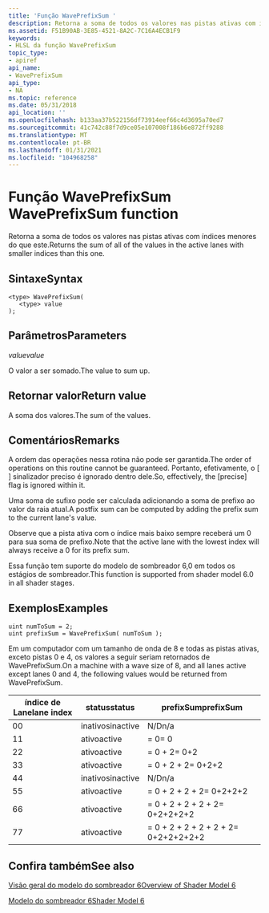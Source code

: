 ```yaml
---
title: 'Função WavePrefixSum '
description: Retorna a soma de todos os valores nas pistas ativas com índices menores do que este.
ms.assetid: F51B90AB-3E85-4521-8A2C-7C16A4ECB1F9
keywords:
- HLSL da função WavePrefixSum
topic_type:
- apiref
api_name:
- WavePrefixSum
api_type:
- NA
ms.topic: reference
ms.date: 05/31/2018
api_location: ''
ms.openlocfilehash: b133aa37b522156df73914eef66c4d3695a70ed7
ms.sourcegitcommit: 41c742c88f7d9ce05e107008f186b6e872ff9288
ms.translationtype: MT
ms.contentlocale: pt-BR
ms.lasthandoff: 01/31/2021
ms.locfileid: "104968258"
---
```

# <a name="waveprefixsum-function"></a><span data-ttu-id="c62cc-104">Função WavePrefixSum </span><span class="sxs-lookup"><span data-stu-id="c62cc-104">WavePrefixSum function</span></span>

<span data-ttu-id="c62cc-105">Retorna a soma de todos os valores nas pistas ativas com índices menores do que este.</span><span class="sxs-lookup"><span data-stu-id="c62cc-105">Returns the sum of all of the values in the active lanes with smaller indices than this one.</span></span>

## <a name="syntax"></a><span data-ttu-id="c62cc-106">Sintaxe</span><span class="sxs-lookup"><span data-stu-id="c62cc-106">Syntax</span></span>

``` syntax
<type> WavePrefixSum(
   <type> value
);
```

## <a name="parameters"></a><span data-ttu-id="c62cc-107">Parâmetros</span><span class="sxs-lookup"><span data-stu-id="c62cc-107">Parameters</span></span>

<span data-ttu-id="c62cc-108">*value*</span><span class="sxs-lookup"><span data-stu-id="c62cc-108">*value*</span></span> 

<span data-ttu-id="c62cc-109">O valor a ser somado.</span><span class="sxs-lookup"><span data-stu-id="c62cc-109">The value to sum up.</span></span>

## <a name="return-value"></a><span data-ttu-id="c62cc-110">Retornar valor</span><span class="sxs-lookup"><span data-stu-id="c62cc-110">Return value</span></span>

<span data-ttu-id="c62cc-111">A soma dos valores.</span><span class="sxs-lookup"><span data-stu-id="c62cc-111">The sum of the values.</span></span>

## <a name="remarks"></a><span data-ttu-id="c62cc-112">Comentários</span><span class="sxs-lookup"><span data-stu-id="c62cc-112">Remarks</span></span>

<span data-ttu-id="c62cc-113">A ordem das operações nessa rotina não pode ser garantida.</span><span class="sxs-lookup"><span data-stu-id="c62cc-113">The order of operations on this routine cannot be guaranteed.</span></span> <span data-ttu-id="c62cc-114">Portanto, efetivamente, o \[ \] sinalizador preciso é ignorado dentro dele.</span><span class="sxs-lookup"><span data-stu-id="c62cc-114">So, effectively, the \[precise\] flag is ignored within it.</span></span>

<span data-ttu-id="c62cc-115">Uma soma de sufixo pode ser calculada adicionando a soma de prefixo ao valor da raia atual.</span><span class="sxs-lookup"><span data-stu-id="c62cc-115">A postfix sum can be computed by adding the prefix sum to the current lane's value.</span></span>

<span data-ttu-id="c62cc-116">Observe que a pista ativa com o índice mais baixo sempre receberá um 0 para sua soma de prefixo.</span><span class="sxs-lookup"><span data-stu-id="c62cc-116">Note that the active lane with the lowest index will always receive a 0 for its prefix sum.</span></span>

<span data-ttu-id="c62cc-117">Essa função tem suporte do modelo de sombreador 6,0 em todos os estágios de sombreador.</span><span class="sxs-lookup"><span data-stu-id="c62cc-117">This function is supported from shader model 6.0 in all shader stages.</span></span> 

## <a name="examples"></a><span data-ttu-id="c62cc-118">Exemplos</span><span class="sxs-lookup"><span data-stu-id="c62cc-118">Examples</span></span>

```hlsl
uint numToSum = 2;
uint prefixSum = WavePrefixSum( numToSum );
```

<span data-ttu-id="c62cc-119">Em um computador com um tamanho de onda de 8 e todas as pistas ativas, exceto pistas 0 e 4, os valores a seguir seriam retornados de WavePrefixSum.</span><span class="sxs-lookup"><span data-stu-id="c62cc-119">On a machine with a wave size of 8, and all lanes active except lanes 0 and 4, the following values would be returned from WavePrefixSum.</span></span>

| <span data-ttu-id="c62cc-120">índice de Lane</span><span class="sxs-lookup"><span data-stu-id="c62cc-120">lane index</span></span> | <span data-ttu-id="c62cc-121">status</span><span class="sxs-lookup"><span data-stu-id="c62cc-121">status</span></span>   | <span data-ttu-id="c62cc-122">prefixSum</span><span class="sxs-lookup"><span data-stu-id="c62cc-122">prefixSum</span></span>     | 
|------------|----------|---------------|
| <span data-ttu-id="c62cc-123">0</span><span class="sxs-lookup"><span data-stu-id="c62cc-123">0</span></span>          | <span data-ttu-id="c62cc-124">inativos</span><span class="sxs-lookup"><span data-stu-id="c62cc-124">inactive</span></span> | <span data-ttu-id="c62cc-125">N/D</span><span class="sxs-lookup"><span data-stu-id="c62cc-125">n/a</span></span>           |
| <span data-ttu-id="c62cc-126">1</span><span class="sxs-lookup"><span data-stu-id="c62cc-126">1</span></span>          | <span data-ttu-id="c62cc-127">ativo</span><span class="sxs-lookup"><span data-stu-id="c62cc-127">active</span></span>   | <span data-ttu-id="c62cc-128">= 0</span><span class="sxs-lookup"><span data-stu-id="c62cc-128">= 0</span></span>           |
| <span data-ttu-id="c62cc-129">2</span><span class="sxs-lookup"><span data-stu-id="c62cc-129">2</span></span>          | <span data-ttu-id="c62cc-130">ativo</span><span class="sxs-lookup"><span data-stu-id="c62cc-130">active</span></span>   | <span data-ttu-id="c62cc-131">= 0 + 2</span><span class="sxs-lookup"><span data-stu-id="c62cc-131">= 0+2</span></span>         |
| <span data-ttu-id="c62cc-132">3</span><span class="sxs-lookup"><span data-stu-id="c62cc-132">3</span></span>          | <span data-ttu-id="c62cc-133">ativo</span><span class="sxs-lookup"><span data-stu-id="c62cc-133">active</span></span>   | <span data-ttu-id="c62cc-134">= 0 + 2 + 2</span><span class="sxs-lookup"><span data-stu-id="c62cc-134">= 0+2+2</span></span>       |
| <span data-ttu-id="c62cc-135">4</span><span class="sxs-lookup"><span data-stu-id="c62cc-135">4</span></span>          | <span data-ttu-id="c62cc-136">inativos</span><span class="sxs-lookup"><span data-stu-id="c62cc-136">inactive</span></span> | <span data-ttu-id="c62cc-137">N/D</span><span class="sxs-lookup"><span data-stu-id="c62cc-137">n/a</span></span>           |
| <span data-ttu-id="c62cc-138">5</span><span class="sxs-lookup"><span data-stu-id="c62cc-138">5</span></span>          | <span data-ttu-id="c62cc-139">ativo</span><span class="sxs-lookup"><span data-stu-id="c62cc-139">active</span></span>   | <span data-ttu-id="c62cc-140">= 0 + 2 + 2 + 2</span><span class="sxs-lookup"><span data-stu-id="c62cc-140">= 0+2+2+2</span></span>     |
| <span data-ttu-id="c62cc-141">6</span><span class="sxs-lookup"><span data-stu-id="c62cc-141">6</span></span>          | <span data-ttu-id="c62cc-142">ativo</span><span class="sxs-lookup"><span data-stu-id="c62cc-142">active</span></span>   | <span data-ttu-id="c62cc-143">= 0 + 2 + 2 + 2 + 2</span><span class="sxs-lookup"><span data-stu-id="c62cc-143">= 0+2+2+2+2</span></span>   |
| <span data-ttu-id="c62cc-144">7</span><span class="sxs-lookup"><span data-stu-id="c62cc-144">7</span></span>          | <span data-ttu-id="c62cc-145">ativo</span><span class="sxs-lookup"><span data-stu-id="c62cc-145">active</span></span>   | <span data-ttu-id="c62cc-146">= 0 + 2 + 2 + 2 + 2 + 2</span><span class="sxs-lookup"><span data-stu-id="c62cc-146">= 0+2+2+2+2+2</span></span> |

## <a name="see-also"></a><span data-ttu-id="c62cc-147">Confira também</span><span class="sxs-lookup"><span data-stu-id="c62cc-147">See also</span></span>

[<span data-ttu-id="c62cc-148">Visão geral do modelo do sombreador 6</span><span class="sxs-lookup"><span data-stu-id="c62cc-148">Overview of Shader Model 6</span></span>](hlsl-shader-model-6-0-features-for-direct3d-12.md)

[<span data-ttu-id="c62cc-149">Modelo do sombreador 6</span><span class="sxs-lookup"><span data-stu-id="c62cc-149">Shader Model 6</span></span>](shader-model-6-0.md)
